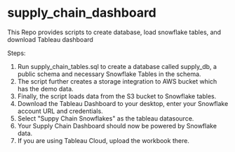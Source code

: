 # supply_chain_dashboard
This Repo provides scripts to create database, load snowflake tables, and download Tableau dashboard

Steps:
1. Run  supply_chain_tables.sql to create a database called supply_db, a public schema and necessary Snowflake Tables in the schema. 
2. The script further creates a storage integration to AWS bucket which has the demo data.
3. Finally, the script loads data from the S3 bucket to Snowflake tables.
4. Download the Tableau Dashboard to your desktop, enter your Snowflake account URL and credentials.
5. Select "Suppy Chain Snowflakes" as the tableau datasource. 
6. Your Supply Chain Dashboard should now be powered by Snowflake data.
7. If you are using Tableau Cloud, upload the workbook there.
